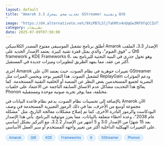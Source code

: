 ```yaml
---
layout: default
title: "Amarok 3.3 تحديث ضخم بمحرك GStreamer وتقنية Qt6
"
image: "https://d4.alternativeto.net/9XzPB7LSljTahMtv4nQqGw3RF9fqCCZoT70nHjh8lQ0/rs:fill:1520:760:0/g:ce:0:0/YWJzOi8vZGlzdC9jb250ZW50LzE3NTIwMDc4ODAwODkucG5n.png"
category: تطبيقات
date: 2025-07-09T07:50:00
---
```


أطلق برنامج تشغيل الموسيقى مفتوح المصدر الكلاسيكي Amarok الإصدار 3.3، الملقب بـ "فوق الغيوم"، والذي يمثل قفزة تقنية كبيرة. يعتمد الإصدار الجديد على Qt6 framework و KDE Frameworks 6، وهو تحول جذري في البنية التحتية للبرنامج بعد أكثر من عقد، مما يمهد الطريق لتطويرات وميزات جديدة في المستقبل.

أجرى Amarok تغييرات جوهرية في نظام الصوت، حيث يعتمد الآن على GStreamer لتشغيل الصوت. هذا التغيير يوحد ويحسن الميزات مثل ReplayGain ودعم المؤثرات البصرية لجميع المستخدمين بغض النظر عن المنصة أو الخلفية التقنية المستخدمة. كما يعالج هذا التحديث مشاكل عدم الاتساق السابقة الناجمة عن الاعتماد على خلفيات Phonon مختلفة، مما يوفر تجربة صوتية موحدة ومستقبلية.

بالإضافة إلى تحسينات نظام الصوت، يدعم نظام قاعدة البيانات في Amarok الآن مجموعة أوسع من الأحرف، بما في ذلك الرموز التعبيرية المستخدمة في وصف البودكاست والرموز النادرة الأخرى. كما تم إصلاح مشكلات معالجة التاريخ، مثل "مشكلة عام 2038"، وعدة أخطاء متعلقة بالبيانات، مما يعزز موثوقية البرنامج. يأتي هذا الإصدار بعد 15 شهرًا من الإصدار 3.0 و 5 أشهر من الإصدار 3.2.2، مع التركيز بشكل أساسي على التغييرات الهيكلية الداخلية أكثر من تغيير واجهة المستخدم أو سير العمل الأساسي.

<div style="margin-top:2px; margin-bottom:2px;"><a href="https://bidjadraft.github.io/?query=Amarok" style="background:#e3f2fd; color:#1565c0; font-size:80%; border-radius:12px; padding:3px 10px; margin:2px 4px 2px 0; display:inline-block; border:1px solid #bbdefb; text-decoration:none;">Amarok</a> <a href="https://bidjadraft.github.io/?query=Qt6" style="background:#e3f2fd; color:#1565c0; font-size:80%; border-radius:12px; padding:3px 10px; margin:2px 4px 2px 0; display:inline-block; border:1px solid #bbdefb; text-decoration:none;">Qt6</a> <a href="https://bidjadraft.github.io/?query=KDE" style="background:#e3f2fd; color:#1565c0; font-size:80%; border-radius:12px; padding:3px 10px; margin:2px 4px 2px 0; display:inline-block; border:1px solid #bbdefb; text-decoration:none;">KDE</a> <a href="https://bidjadraft.github.io/?query=Frameworks" style="background:#e3f2fd; color:#1565c0; font-size:80%; border-radius:12px; padding:3px 10px; margin:2px 4px 2px 0; display:inline-block; border:1px solid #bbdefb; text-decoration:none;">Frameworks</a> <a href="https://bidjadraft.github.io/?query=6" style="background:#e3f2fd; color:#1565c0; font-size:80%; border-radius:12px; padding:3px 10px; margin:2px 4px 2px 0; display:inline-block; border:1px solid #bbdefb; text-decoration:none;">6</a> <a href="https://bidjadraft.github.io/?query=GStreamer" style="background:#e3f2fd; color:#1565c0; font-size:80%; border-radius:12px; padding:3px 10px; margin:2px 4px 2px 0; display:inline-block; border:1px solid #bbdefb; text-decoration:none;">GStreamer</a> <a href="https://bidjadraft.github.io/?query=Phonon" style="background:#e3f2fd; color:#1565c0; font-size:80%; border-radius:12px; padding:3px 10px; margin:2px 4px 2px 0; display:inline-block; border:1px solid #bbdefb; text-decoration:none;">Phonon</a></div><br><br>
